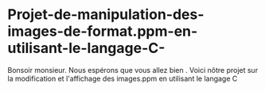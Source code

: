 # Projet-de-manipulation-des-images-de-format.ppm-en-utilisant-le-langage-C-
Bonsoir monsieur. Nous espérons que vous allez bien . Voici nôtre projet sur la modification et l'affichage des images.ppm en utilisant le langage C 

